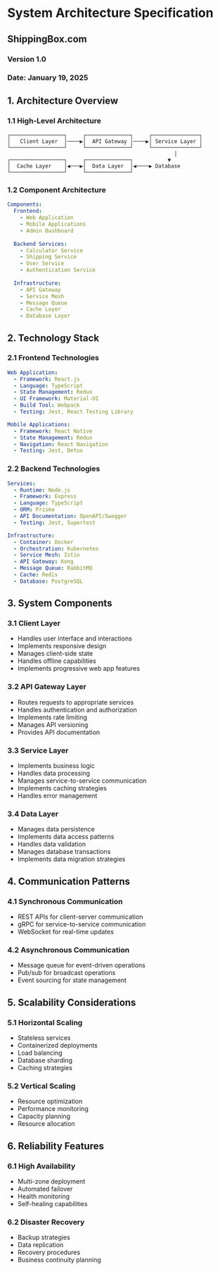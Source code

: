 # System Architecture Specification
## ShippingBox.com
### Version 1.0
### Date: January 19, 2025

## 1. Architecture Overview

### 1.1 High-Level Architecture
```plaintext
┌─────────────────┐     ┌──────────────┐     ┌───────────────┐
│   Client Layer  │────▶│  API Gateway │────▶│ Service Layer │
└─────────────────┘     └──────────────┘     └───────────────┘
                                                     │
┌─────────────────┐     ┌──────────────┐           ▼
│  Cache Layer    │◀───▶│  Data Layer  │◀────▶ Database
└─────────────────┘     └──────────────┘
```

### 1.2 Component Architecture
```yaml
Components:
  Frontend:
    - Web Application
    - Mobile Applications
    - Admin Dashboard
  
  Backend Services:
    - Calculator Service
    - Shipping Service
    - User Service
    - Authentication Service
  
  Infrastructure:
    - API Gateway
    - Service Mesh
    - Message Queue
    - Cache Layer
    - Database Layer
```

## 2. Technology Stack

### 2.1 Frontend Technologies
```yaml
Web Application:
  - Framework: React.js
  - Language: TypeScript
  - State Management: Redux
  - UI Framework: Material-UI
  - Build Tool: Webpack
  - Testing: Jest, React Testing Library

Mobile Applications:
  - Framework: React Native
  - State Management: Redux
  - Navigation: React Navigation
  - Testing: Jest, Detox
```

### 2.2 Backend Technologies
```yaml
Services:
  - Runtime: Node.js
  - Framework: Express
  - Language: TypeScript
  - ORM: Prisma
  - API Documentation: OpenAPI/Swagger
  - Testing: Jest, Supertest

Infrastructure:
  - Container: Docker
  - Orchestration: Kubernetes
  - Service Mesh: Istio
  - API Gateway: Kong
  - Message Queue: RabbitMQ
  - Cache: Redis
  - Database: PostgreSQL
```

## 3. System Components

### 3.1 Client Layer
- Handles user interface and interactions
- Implements responsive design
- Manages client-side state
- Handles offline capabilities
- Implements progressive web app features

### 3.2 API Gateway Layer
- Routes requests to appropriate services
- Handles authentication and authorization
- Implements rate limiting
- Manages API versioning
- Provides API documentation

### 3.3 Service Layer
- Implements business logic
- Handles data processing
- Manages service-to-service communication
- Implements caching strategies
- Handles error management

### 3.4 Data Layer
- Manages data persistence
- Implements data access patterns
- Handles data validation
- Manages database transactions
- Implements data migration strategies

## 4. Communication Patterns

### 4.1 Synchronous Communication
- REST APIs for client-server communication
- gRPC for service-to-service communication
- WebSocket for real-time updates

### 4.2 Asynchronous Communication
- Message queue for event-driven operations
- Pub/sub for broadcast operations
- Event sourcing for state management

## 5. Scalability Considerations

### 5.1 Horizontal Scaling
- Stateless services
- Containerized deployments
- Load balancing
- Database sharding
- Caching strategies

### 5.2 Vertical Scaling
- Resource optimization
- Performance monitoring
- Capacity planning
- Resource allocation

## 6. Reliability Features

### 6.1 High Availability
- Multi-zone deployment
- Automated failover
- Health monitoring
- Self-healing capabilities

### 6.2 Disaster Recovery
- Backup strategies
- Data replication
- Recovery procedures
- Business continuity planning